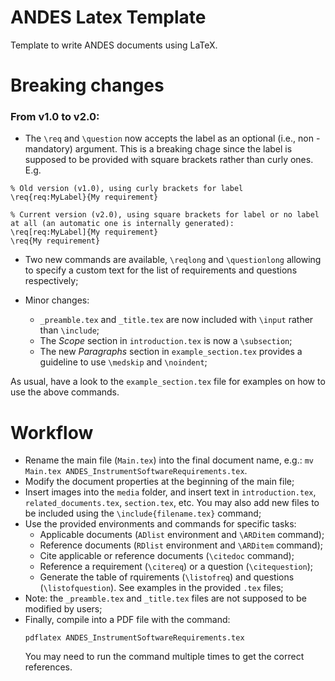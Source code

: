 # ANDES Latex Template

Template to write ANDES documents using LaTeX.

# Breaking changes

### From v1.0 to v2.0:
- The `\req` and `\question` now accepts the label as an optional (i.e., non -mandatory) argument.  This is a breaking chage since the label is supposed to be provided with square brackets rather than curly ones. E.g.
```
% Old version (v1.0), using curly brackets for label
\req{req:MyLabel}{My requirement}

% Current version (v2.0), using square brackets for label or no label at all (an automatic one is internally generated):
\req[req:MyLabel]{My requirement}
\req{My requirement}
```

- Two new commands are available, `\reqlong` and `\questionlong` allowing to specify a custom text for the list of requirements and questions respectively;

- Minor changes:
  - `_preamble.tex` and `_title.tex` are now included with `\input` rather than `\include`;
  - The *Scope* section in `introduction.tex` is now a `\subsection`;
  - The new *Paragraphs* section in `example_section.tex` provides a guideline to use `\medskip` and `\noindent`;

As usual, have a look to the `example_section.tex` file for examples on how to use the above commands.




# Workflow

- Rename the main file (`Main.tex`) into the final document name, e.g.: `mv Main.tex ANDES_InstrumentSoftwareRequirements.tex`.
- Modify the document properties at the beginning of the main file;
- Insert images into the `media` folder, and insert text in `introduction.tex`, `related_documents.tex`, `section.tex`, etc.  You may also add new files to be included using the `\include{filename.tex}` command;
- Use the provided environments and commands for specific tasks:
  - Applicable documents (`ADlist` environment and `\ARDitem` command);
  - Reference documents (`RDlist` environment and `\ARDitem` command);
  - Cite applicable or reference documents (`\citedoc` command);
  - Reference a requirement (`\citereq`) or a question (`\citequestion`);
  - Generate the table of rquirements (`\listofreq`) and questions (`\listofquestion`).
  See examples in the provided `.tex` files;
- Note: the `_preamble.tex` and `_title.tex` files are not supposed to be modified by users;
- Finally, compile into a PDF file with the command:
  ```
  pdflatex ANDES_InstrumentSoftwareRequirements.tex
  ```
  You may need to run the command multiple times to get the correct references.
